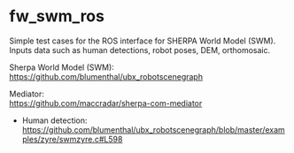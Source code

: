 # fw_swm_ros
Simple test cases for the ROS interface for SHERPA World Model (SWM). Inputs data such as human detections, robot poses, DEM, orthomosaic.

Sherpa World Model (SWM): <br>
https://github.com/blumenthal/ubx_robotscenegraph

Mediator: <br>
https://github.com/maccradar/sherpa-com-mediator


- Human detection: https://github.com/blumenthal/ubx_robotscenegraph/blob/master/examples/zyre/swmzyre.c#L598
